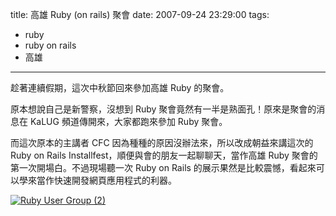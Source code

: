 title: 高雄 Ruby (on rails) 聚會
date: 2007-09-24 23:29:00
tags: 
- ruby
- ruby on rails
- 高雄
---

趁著連續假期，這次中秋節回來參加高雄 Ruby 的聚會。

原本想說自己是新警察，沒想到 Ruby 聚會竟然有一半是熟面孔！原來是聚會的消息在 KaLUG 頻道傳開來，大家都跑來參加 Ruby 聚會。

而這次原本的主講者 CFC 因為種種的原因沒辦法來，所以改成朝益來講這次的 Ruby on Rails Installfest，順便與會的朋友一起聊聊天，當作高雄 Ruby 聚會的第一次開場白。不過現場聽一次 Ruby on Rails 的展示果然是比較震憾，看起來可以學來當作快速開發網頁應用程式的利器。

[![Ruby User Group (2)](http://farm2.static.flickr.com/1019/1426265116_f049c9d8b0.jpg)](http://www.flickr.com/photos/yurenju/1426265116/ "相片分享")